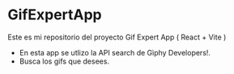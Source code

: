 #   GifExpertApp
Este es mi repositorio del proyecto Gif Expert App ( React + Vite )
- En esta app se utlizo la API search de Gìphy Developers!.
- Busca los gifs que desees.